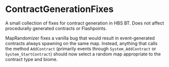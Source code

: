 # ContractGenerationFixes
A small collection of fixes for contract generation in HBS BT. Does not affect procedurally generated contracts or Flashpoints.

MapRandomizer fixes a vanilla bug that would result in event-generated contracts always spawning on the same map. Instead, anything that calls the method `AddContract` (primarily events through `System_AddContract` or `System_StartContract`) should now select a random map appropriate to the contract type and biome.
